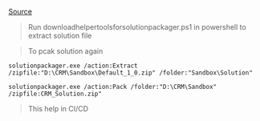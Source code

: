 [Source](https://gist.github.com/maestrotex/b7b9ab8dad9d54181e08ccc69fb4b9b1)
> Run downloadhelpertoolsforsolutionpackager.ps1 in powershell to extract solution file

> To pcak solution again
```
solutionpackager.exe /action:Extract /zipfile:"D:\CRM\Sandbox\Default_1_0.zip" /folder:"Sandbox\Solution"

solutionpackager.exe /action:Pack /folder:"D:\CRM\Sandbox" /zipfile:CRM_Solution.zip"
```

> This help in CI/CD
